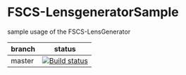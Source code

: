 # FSCS-LensgeneratorSample #

sample usage of the FSCS-LensGenerator

| branch | status |
| -------- | ------ |
| master | [![Build status](https://ci.appveyor.com/api/projects/status/woaqf96rgy152co9/branch/master?svg=true)](https://ci.appveyor.com/project/embix/fscs-lensgeneratorsample/branch/master) |

